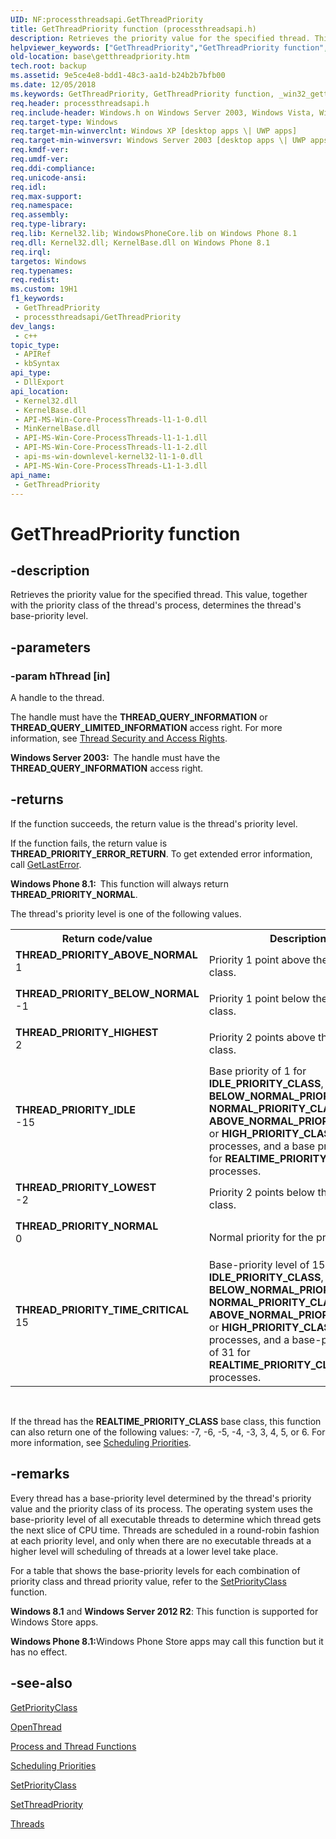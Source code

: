 ```yaml
---
UID: NF:processthreadsapi.GetThreadPriority
title: GetThreadPriority function (processthreadsapi.h)
description: Retrieves the priority value for the specified thread. This value, together with the priority class of the thread's process, determines the thread's base-priority level.
helpviewer_keywords: ["GetThreadPriority","GetThreadPriority function","_win32_getthreadpriority","base.getthreadpriority","processthreadsapi/GetThreadPriority","winbase/GetThreadPriority"]
old-location: base\getthreadpriority.htm
tech.root: backup
ms.assetid: 9e5ce4e8-bdd1-48c3-aa1d-b24b2b7bfb00
ms.date: 12/05/2018
ms.keywords: GetThreadPriority, GetThreadPriority function, _win32_getthreadpriority, base.getthreadpriority, processthreadsapi/GetThreadPriority, winbase/GetThreadPriority
req.header: processthreadsapi.h
req.include-header: Windows.h on Windows Server 2003, Windows Vista, Windows 7, Windows Server 2008  Windows Server 2008 R2
req.target-type: Windows
req.target-min-winverclnt: Windows XP [desktop apps \| UWP apps]
req.target-min-winversvr: Windows Server 2003 [desktop apps \| UWP apps]
req.kmdf-ver: 
req.umdf-ver: 
req.ddi-compliance: 
req.unicode-ansi: 
req.idl: 
req.max-support: 
req.namespace: 
req.assembly: 
req.type-library: 
req.lib: Kernel32.lib; WindowsPhoneCore.lib on Windows Phone 8.1
req.dll: Kernel32.dll; KernelBase.dll on Windows Phone 8.1
req.irql: 
targetos: Windows
req.typenames: 
req.redist: 
ms.custom: 19H1
f1_keywords:
 - GetThreadPriority
 - processthreadsapi/GetThreadPriority
dev_langs:
 - c++
topic_type:
 - APIRef
 - kbSyntax
api_type:
 - DllExport
api_location:
 - Kernel32.dll
 - KernelBase.dll
 - API-MS-Win-Core-ProcessThreads-l1-1-0.dll
 - MinKernelBase.dll
 - API-MS-Win-Core-ProcessThreads-l1-1-1.dll
 - API-MS-Win-Core-ProcessThreads-l1-1-2.dll
 - api-ms-win-downlevel-kernel32-l1-1-0.dll
 - API-MS-Win-Core-ProcessThreads-L1-1-3.dll
api_name:
 - GetThreadPriority
---
```


# GetThreadPriority function


## -description

Retrieves the priority value for the specified thread. This value, together with the priority class of the thread's process, determines the thread's base-priority level.

## -parameters

### -param hThread [in]

A handle to the thread.

The handle must have the <b>THREAD_QUERY_INFORMATION</b> or <b>THREAD_QUERY_LIMITED_INFORMATION</b> access right. For more information, see 
<a href="/windows/desktop/ProcThread/thread-security-and-access-rights">Thread Security and Access Rights</a>.

<b>Windows Server 2003:  </b>The handle must have the <b>THREAD_QUERY_INFORMATION</b> access right.

## -returns

If the function succeeds, the return value is the thread's priority level.

If the function fails, the return value is <b>THREAD_PRIORITY_ERROR_RETURN</b>. To get extended error information, call 
<a href="/windows/desktop/api/errhandlingapi/nf-errhandlingapi-getlasterror">GetLastError</a>.

<b>Windows Phone 8.1:  </b>This function will always return <b>THREAD_PRIORITY_NORMAL</b>.

The thread's priority level is one of the following values.

<table>
<tr>
<th>Return code/value</th>
<th>Description</th>
</tr>
<tr>
<td width="40%">
<dl>
<dt><b>THREAD_PRIORITY_ABOVE_NORMAL</b></dt>
<dt>1</dt>
</dl>
</td>
<td width="60%">
Priority 1 point above the priority class.

</td>
</tr>
<tr>
<td width="40%">
<dl>
<dt><b>THREAD_PRIORITY_BELOW_NORMAL</b></dt>
<dt>-1</dt>
</dl>
</td>
<td width="60%">
Priority 1 point below the priority class.

</td>
</tr>
<tr>
<td width="40%">
<dl>
<dt><b>THREAD_PRIORITY_HIGHEST</b></dt>
<dt>2</dt>
</dl>
</td>
<td width="60%">
Priority 2 points above the priority class.

</td>
</tr>
<tr>
<td width="40%">
<dl>
<dt><b>THREAD_PRIORITY_IDLE</b></dt>
<dt>-15</dt>
</dl>
</td>
<td width="60%">
Base priority of 1 for <b>IDLE_PRIORITY_CLASS</b>, <b>BELOW_NORMAL_PRIORITY_CLASS</b>, <b>NORMAL_PRIORITY_CLASS</b>, <b>ABOVE_NORMAL_PRIORITY_CLASS</b>, or <b>HIGH_PRIORITY_CLASS</b> processes, and a base priority of 16 for <b>REALTIME_PRIORITY_CLASS</b> processes.

</td>
</tr>
<tr>
<td width="40%">
<dl>
<dt><b>THREAD_PRIORITY_LOWEST</b></dt>
<dt>-2</dt>
</dl>
</td>
<td width="60%">
Priority 2 points below the priority class.

</td>
</tr>
<tr>
<td width="40%">
<dl>
<dt><b>THREAD_PRIORITY_NORMAL</b></dt>
<dt>0</dt>
</dl>
</td>
<td width="60%">
Normal priority for the priority class.

</td>
</tr>
<tr>
<td width="40%">
<dl>
<dt><b>THREAD_PRIORITY_TIME_CRITICAL</b></dt>
<dt>15</dt>
</dl>
</td>
<td width="60%">
Base-priority level of 15 for <b>IDLE_PRIORITY_CLASS</b>, <b>BELOW_NORMAL_PRIORITY_CLASS</b>, <b>NORMAL_PRIORITY_CLASS</b>, <b>ABOVE_NORMAL_PRIORITY_CLASS</b>, or <b>HIGH_PRIORITY_CLASS</b> processes, and a base-priority level of 31 for <b>REALTIME_PRIORITY_CLASS</b> processes.

</td>
</tr>
</table>
 

If the thread has the <b>REALTIME_PRIORITY_CLASS</b> base class, this function can also return one of the following values: -7, -6, -5, -4, -3, 3, 4, 5, or 6. For more information, see 
<a href="/windows/desktop/ProcThread/scheduling-priorities">Scheduling Priorities</a>.

## -remarks

Every thread has a base-priority level determined by the thread's priority value and the priority class of its process. The operating system uses the base-priority level of all executable threads to determine which thread gets the next slice of CPU time. Threads are scheduled in a round-robin fashion at each priority level, and only when there are no executable threads at a higher level will scheduling of threads at a lower level take place.

For a table that shows the base-priority levels for each combination of priority class and thread priority value, refer to the 
<a href="/windows/desktop/api/processthreadsapi/nf-processthreadsapi-setpriorityclass">SetPriorityClass</a> function.

<b>Windows 8.1</b> and <b>Windows Server 2012 R2</b>: This function is supported for Windows Store apps.

<b>Windows Phone 8.1:</b>Windows Phone Store apps may call this function but it has no effect.

## -see-also

<a href="/windows/desktop/api/processthreadsapi/nf-processthreadsapi-getpriorityclass">GetPriorityClass</a>



<a href="/windows/desktop/api/processthreadsapi/nf-processthreadsapi-openthread">OpenThread</a>



<a href="/windows/desktop/ProcThread/process-and-thread-functions">Process and Thread Functions</a>



<a href="/windows/desktop/ProcThread/scheduling-priorities">Scheduling Priorities</a>



<a href="/windows/desktop/api/processthreadsapi/nf-processthreadsapi-setpriorityclass">SetPriorityClass</a>



<a href="/windows/desktop/api/processthreadsapi/nf-processthreadsapi-setthreadpriority">SetThreadPriority</a>



<a href="/windows/desktop/ProcThread/multiple-threads">Threads</a>